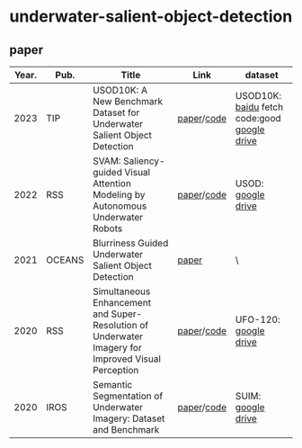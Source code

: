 # underwater-salient-object-detection

## paper

| Year. | Pub. | Title | Link | dataset | 
| --- | --- | --- | --- | --- |  
| 2023 | TIP | USOD10K: A New Benchmark Dataset for Underwater Salient Object Detection | [paper](https://ieeexplore.ieee.org/document/10102831)/[code](https://github.com/LinHong-HIT/USOD10K) | USOD10K:  [baidu](https://pan.baidu.com/share/init?surl=edg2B9HjnHdEpmwnUOT0-w) fetch code:good  [google drive](https://drive.google.com/file/d/1PH0PwKchXnkWwtAwbhNSW4utMCp5zer8/view) | 
| 2022 | RSS | SVAM: Saliency-guided Visual Attention Modeling by Autonomous Underwater Robots | [paper](http://www.roboticsproceedings.org/rss18/p048.pdf)/[code](https://github.com/xahidbuffon/SVAM-Net) | USOD:  [google drive](https://irvlab.cs.umn.edu/resources/usod-dataset) |  
| 2021 | OCEANS | Blurriness Guided Underwater Salient Object Detection | [paper](https://ieeexplore.ieee.org/document/9705721) | \ | 
| 2020 | RSS | Simultaneous Enhancement and Super-Resolution of Underwater Imagery for Improved Visual Perception | [paper](http://www.roboticsproceedings.org/rss16/p018.pdf)/[code](https://github.com/IRVLab/Deep-SESR) | UFO-120:  [google drive](http://irvlab.cs.umn.edu/resources/ufo-120-dataset) |  
| 2020 | IROS | Semantic Segmentation of Underwater Imagery: Dataset and Benchmark | [paper](https://arxiv.org/pdf/2004.01241.pdf)/[code](https://github.com/xahidbuffon/SUIM) | SUIM:  [google drive](http://irvlab.cs.umn.edu/resources/suim-dataset) | 
